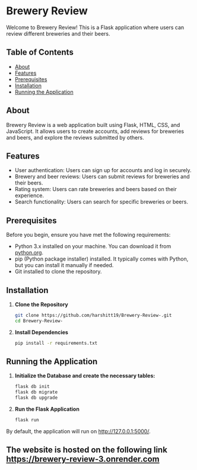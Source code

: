 # Brewery Review

Welcome to Brewery Review! This is a Flask application where users can review different breweries and their beers.

## Table of Contents
- [About](#about)
- [Features](#features)
- [Prerequisites](#prerequisites)
- [Installation](#installation)
- [Running the Application](#running-the-application)
  

## About

Brewery Review is a web application built using Flask, HTML, CSS, and JavaScript. It allows users to create accounts, add reviews for breweries and beers, and explore the reviews submitted by others.

## Features

- User authentication: Users can sign up for accounts and log in securely.
- Brewery and beer reviews: Users can submit reviews for breweries and their beers.
- Rating system: Users can rate breweries and beers based on their experience.
- Search functionality: Users can search for specific breweries or beers.

## Prerequisites

Before you begin, ensure you have met the following requirements:

- Python 3.x installed on your machine. You can download it from [python.org](https://www.python.org/).
- pip (Python package installer) installed. It typically comes with Python, but you can install it manually if needed.
- Git installed to clone the repository.

## Installation

1. **Clone the Repository**

   ```sh
   git clone https://github.com/harshitt19/Brewery-Review-.git
   cd Brewery-Review-
2. **Install Dependencies**

   ```sh
   pip install -r requirements.txt

## Running the Application
1. **Initialize the Database and create the necessary tables:**

    ```sh
    flask db init
    flask db migrate
    flask db upgrade
   
2. **Run the Flask Application**

    ```sh
    flask run

By default, the application will run on http://127.0.0.1:5000/.
## The website is hosted on the following link https://brewery-review-3.onrender.com 
